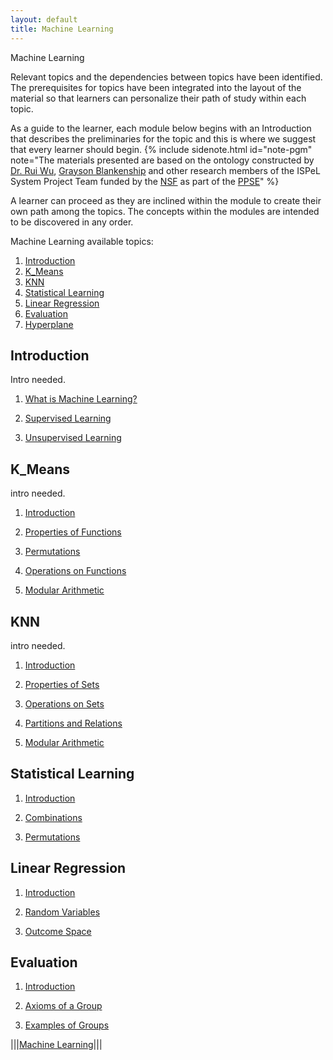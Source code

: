 ```yaml
---
layout: default
title: Machine Learning
---
```

<span class="newthought">Machine Learning</span>


Relevant topics and the dependencies between topics have been identified. The prerequisites for topics have been integrated into the layout of the material so that learners can personalize their path of study within each topic.  

As a guide to the learner, each module below begins with an Introduction that describes the preliminaries for the topic and this is where we suggest that every learner should begin.  {% include sidenote.html id="note-pgm" note="The materials presented are based on the ontology constructed by [Dr. Rui Wu](http://www.cs.ecu.edu/wu/),  [Grayson Blankenship]() and other research members of the ISPeL System Project Team funded by the [NSF](https://www.nsf.gov) as part of the [PPSE](https://ppse.ecu.edu/)" %}


A learner can proceed as they are inclined within the module to create their own path among the topics.   The concepts within the modules are intended to be discovered in any order.  


Machine Learning available topics: 
1. [Introduction](introduction/what-is-machine-learning/)
2. [K_Means](k_means/)
3. [KNN](knn/)
4. [Statistical Learning](statistical-learning/)
5. [Linear Regression](linear-regression/)
6. [Evaluation](evaluation/)
7. [Hyperplane](test-hyper/)


## Introduction 

Intro needed.

1. [What is Machine Learning?](introduction/what-is-machine-learning/)

2. [Supervised Learning](introduction/supervised-learning/) 

3. [Unsupervised Learning](introduction/unsupervised-learning/)


## K_Means

intro needed.

1. [Introduction](functions/intro/)

2. [Properties of Functions](functions/properties/)

3. [Permutations](functions/permutations/)

4. [Operations on Functions](functions/operations/)

5. [Modular Arithmetic](functions/mod/)


## KNN

intro needed.

1. [Introduction](set-theory/intro/) 

2. [Properties of Sets](set-theory/properties/)

3. [Operations on Sets](set-theory/operations/) 

4. [Partitions and Relations](set-theory/partitions/)

5. [Modular Arithmetic](set-theory/mod/)

## Statistical Learning

1. [Introduction](counting-methods/intro/)

2. [Combinations](counting-methods/combinations/)

3. [Permutations](counting-methods/permutations/)


## Linear Regression

1. [Introduction](probability/intro/)

2. [Random Variables](probability/random-var/)

3. [Outcome Space](probability/outcome-space/)



## Evaluation


1. [Introduction](groups/intro/)

2. [Axioms of a Group](groups/axioms/)

2. [Examples of Groups](groups/examples/)


|||[Machine Learning](../)|||

